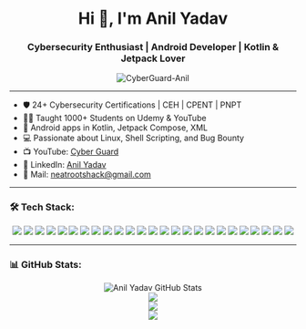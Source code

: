 <h1 align="center">Hi 👋, I'm Anil Yadav</h1>
<h3 align="center">Cybersecurity Enthusiast | Android Developer | Kotlin & Jetpack Lover</h3>

<p align="center">
  <img src="https://komarev.com/ghpvc/?username=CyberGuard-Anil&label=Profile%20views&color=0e75b6&style=flat" alt="CyberGuard-Anil" />
</p>

---

- 🛡️ 24+ Cybersecurity Certifications | CEH | CPENT | PNPT  
- 👨‍🏫 Taught 1000+ Students on Udemy & YouTube  
- 📱 Android apps in Kotlin, Jetpack Compose, XML  
- 💻 Passionate about Linux, Shell Scripting, and Bug Bounty  
- 📺 YouTube: [Cyber Guard](https://youtube.com/@nrcyberguard)  
- 🔗 LinkedIn: [Anil Yadav](https://linkedin.com/in/anil-yadav-cg)  
- 📧 Mail: neatrootshack@gmail.com  

---

### 🛠️ Tech Stack:

<p align="center">
  <img src="https://img.shields.io/badge/Kotlin-7F52FF?style=for-the-badge&logo=kotlin&logoColor=white"/>
  <img src="https://img.shields.io/badge/Jetpack%20Compose-4285F4?style=for-the-badge&logo=android&logoColor=white"/>
  <img src="https://img.shields.io/badge/Android%20Studio-3DDC84?style=for-the-badge&logo=android-studio&logoColor=white"/>
  <img src="https://img.shields.io/badge/Java-ED8B00?style=for-the-badge&logo=openjdk&logoColor=white"/>
  <img src="https://img.shields.io/badge/XML-FF6600?style=for-the-badge&logo=xml&logoColor=white"/>
  <img src="https://img.shields.io/badge/C-00599C?style=for-the-badge&logo=c&logoColor=white"/>
  <img src="https://img.shields.io/badge/Linux-FCC624?style=for-the-badge&logo=linux&logoColor=black"/>
  <img src="https://img.shields.io/badge/Bash-121011?style=for-the-badge&logo=gnubash&logoColor=white"/>
  <img src="https://img.shields.io/badge/Shell%20Scripting-%230075a8?style=for-the-badge&logo=gnu-bash&logoColor=white"/>
  <img src="https://img.shields.io/badge/Nmap-4CAF50?style=for-the-badge&logo=gnometerminal&logoColor=white"/>
  <img src="https://img.shields.io/badge/Metasploit-430098?style=for-the-badge&logo=raspberrypi&logoColor=white"/>
  <img src="https://img.shields.io/badge/Burp%20Suite-F47B20?style=for-the-badge&logo=protonvpn&logoColor=white"/>
  <img src="https://img.shields.io/badge/Wireshark-1679A7?style=for-the-badge&logo=wireshark&logoColor=white"/>
  <img src="https://img.shields.io/badge/CEH-EA1D2C?style=for-the-badge&logo=hackthebox&logoColor=white"/>
  <img src="https://img.shields.io/badge/Cybersecurity-000000?style=for-the-badge&logo=tryhackme&logoColor=green"/>
  <img src="https://img.shields.io/badge/Networking-00758F?style=for-the-badge&logo=cloudflare&logoColor=white"/>
  <img src="https://img.shields.io/badge/MySQL-4479A1?style=for-the-badge&logo=mysql&logoColor=white"/>
  <img src="https://img.shields.io/badge/Docker-2496ED?style=for-the-badge&logo=docker&logoColor=white"/>
  <img src="https://img.shields.io/badge/Git-F05032?style=for-the-badge&logo=git&logoColor=white"/>
  <img src="https://img.shields.io/badge/GitHub-181717?style=for-the-badge&logo=github&logoColor=white"/>
  <img src="https://img.shields.io/badge/Cisco-1BA0D7?style=for-the-badge&logo=cisco&logoColor=white"/>
  <img src="https://img.shields.io/badge/VMware-607078?style=for-the-badge&logo=vmware&logoColor=white"/>
  <img src="https://img.shields.io/badge/VirtualBox-183A61?style=for-the-badge&logo=virtualbox&logoColor=white"/>
  <img src="https://img.shields.io/badge/Kate-268BD2?style=for-the-badge&logo=kde&logoColor=white"/>
  <img src="https://img.shields.io/badge/VS%20Code-007ACC?style=for-the-badge&logo=visual-studio-code&logoColor=white"/>
</p>

---

### 📊 GitHub Stats:

<p align="center">
  <img src="https://github-readme-stats.vercel.app/api?username=CyberGuard-Anil&show_icons=true&theme=github_dark&hide_title=false&hide_border=false" alt="Anil Yadav GitHub Stats" />
  <br/>
  <img src="https://github-readme-stats.vercel.app/api/top-langs/?username=CyberGuard-Anil&layout=compact&theme=github_dark" />
  <br/>
  <img src="https://github-profile-trophy.vercel.app/?username=CyberGuard-Anil&theme=onedark&no-frame=true&no-bg=true&margin-w=5"/>
  <br/>
  <img src="https://github-profile-summary-cards.vercel.app/api/cards/profile-details?username=CyberGuard-Anil&theme=github_dark" />
</p>
